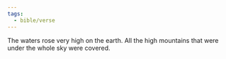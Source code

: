 ```yaml
---
tags:
  - bible/verse
---
```

The waters rose very high on the earth. All the high mountains that were under the whole sky were covered.